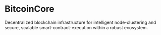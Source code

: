 # BitcoinCore
Decentralized blockchain infrastructure for intelligent node-clustering and secure, scalable smart-contract-execution within a robust ecosystem.
